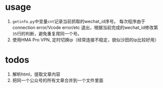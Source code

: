 # usage
1. `getinfo.py`中变量`cnt`记录当前抓取的wechat_id序号。
每次程序由于connection error/Vcode error/etc 退出，根据当前完成的wechat_id修改第`35`行的判断，避免重复爬同一个号。
2. 使用HMA Pro VPN, 定时切换ip（经常连接不稳定，貌似沙田的ip比较好用）

# todos
1. 解析html，提取文章内容
2. 把同一个公众号的所有文章合并到一个文件里面
